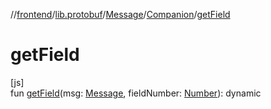 //[frontend](../../../../index.md)/[lib.protobuf](../../index.md)/[Message](../index.md)/[Companion](index.md)/[getField](get-field.md)

# getField

[js]\
fun [getField](get-field.md)(msg: [Message](../index.md), fieldNumber: [Number](https://kotlinlang.org/api/latest/jvm/stdlib/kotlin/-number/index.html)): dynamic
